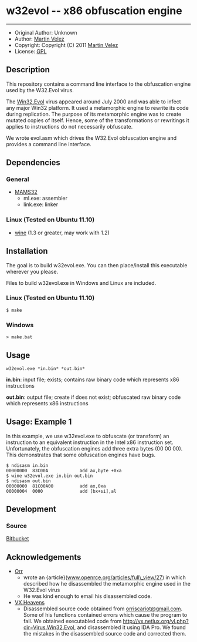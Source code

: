 # w32evol -- x86 obfuscation engine
- - -

* Original Author: 	Unknown
* Author: 					[Martin Velez](http://www.martinvelez.com)
* Copyright: 				Copyright (C) 2011 [Martin Velez](http://www.martinvelez.com)
* License: 					[GPL](http://www.gnu.org/copyleft/gpl.html)

## Description 

This repository contains a command line interface to the obfuscation engine 
used by the W32.Evol virus.

The [Win32.Evol](http://www.symantec.com/security\_response/writeup.jsp?docid=2000-122010-0045-99)
virus appeared around July 2000 and was able to infect any major Win32
platform.  It used a metamorphic engine to rewrite its code during replication.
The purpose of its metamorphic engine was to create mutated copies of itself.
Hence, some of the transformations or rewritings it applies to instructions do
not necessarily obfuscate.  

We wrote evol.asm which drives the W32.Evol obfuscation engine and provides a 
command line interface.

## Dependencies

### General

* [MAMS32](http://www.masm32.com/)
    * ml.exe: assembler 
    * link.exe: linker

### Linux (Tested on Ubuntu 11.10)

* [wine](http://www.winehq.org/download/) (1.3 or greater, may work with 1.2)

## Installation

The goal is to build w32evol.exe.  You can then place/install this executable 
wherever you please.  

Files to build w32evol.exe in Windows and Linux are included.

### Linux (Tested on Ubuntu 11.10)

	$ make

### Windows
 
	> make.bat

## Usage

	w32evol.exe *in.bin* *out.bin*

**in.bin**: input file; exists; contains raw binary code which represents x86 
instructions

**out.bin**: output file; create if does not exist; obfuscated raw binary code 
which represents x86 instructions

## Usage: Example 1

In this example, we use w32evol.exe to obfuscate (or transform) an instruction 
to an equivalent instruction in the Intel x86 instruction set. Unfortunately, 
the obfuscation engines add three extra bytes (00 00 00).  This demonstrates 
that some obfuscation engines have bugs.

	$ ndisasm in.bin
	00000000  83C00A            add ax,byte +0xa
	$ wine w32evol.exe in.bin out.bin
	$ ndisasm out.bin
	00000000  81C00A00          add ax,0xa
	00000004  0000              add [bx+si],al


## Development

### Source 
[Bitbucket](https://bitbucket.org/martinvelez/w32evol/src)

## Acknowledgements
* [Orr](http://www.antilife.org/files/Evol.pdf)
  * wrote an {article}(www.openrce.org/articles/full\_view/27) in which described 
    how he disassembled the metamorphic engine used in the W32.Evol virus
  * He  was kind enough to email his disassembled code.  
* [VX Heavens](http://vx.netlux.org/vl.php?dir=Virus.Win32.Evol)
  * Disassembled source code obtained from orriscariot@gmail.com.  Some of his 
    functions contained errors which cause the program to fail.  We obtained 
    executabled code from http://vx.netlux.org/vl.php?dir=Virus.Win32.Evol, and 
    disassembled it using IDA Pro.  We found the mistakes in the disassembled 
    source code and corrected them.



